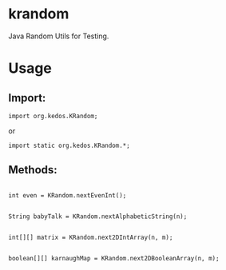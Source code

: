 # krandom
Java Random Utils for Testing.

# Usage
## Import:
<p><code>import org.kedos.KRandom;</code></p>
or
<p><code>import static org.kedos.KRandom.*;</code></p>

## Methods:
<p><code>
int even = KRandom.nextEvenInt();
</code></p>

<p><code>
String babyTalk = KRandom.nextAlphabeticString(n);
</code></p>

<p><code>
int[][] matrix = KRandom.next2DIntArray(n, m);
</code></p>

<p><code>
boolean[][] karnaughMap = KRandom.next2DBooleanArray(n, m);
</code></p>
